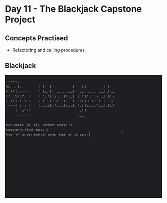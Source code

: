 # Day 11 - The Blackjack Capstone Project
## Concepts Practised
- Refactoring and calling procedures
## Blackjack
![day11](blackjack.gif)
